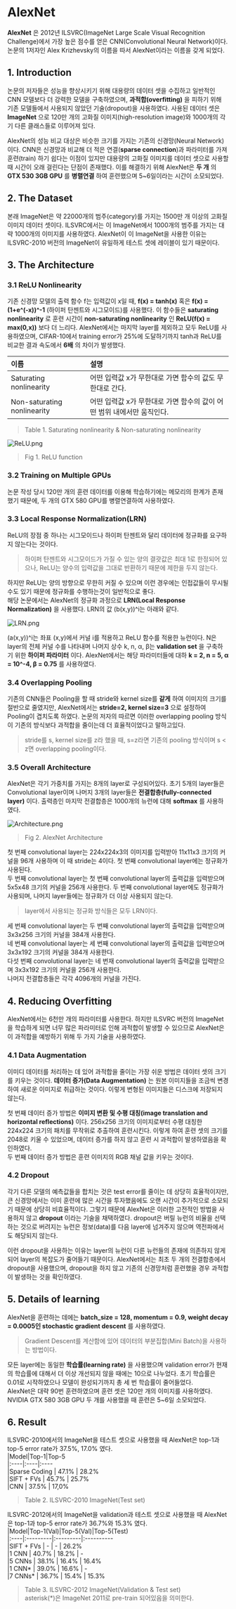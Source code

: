 # AlexNet  

 **AlexNet** 은 2012년 ILSVRC(ImageNet Large Scale Visual Recognition Challenge)에서 가장 높은 점수를 얻은 CNN(Convolutional Neural Network)이다.  
논문의 1저자인 Alex Krizhevsky의 이름을 따서 AlexNet이라는 이름을 갖게 되었다.  

## 1. Introduction  

 논문의 저자들은 성능을 향상시키기 위해 대용량의 데이터 셋을 수집하고 일반적인 CNN 모델보다 더 강력한 모델을 구축하였으며, **과적합(overfitting)** 을 피하기 위해 기존 모델들에서 사용되지 않았던 기술(dropout)을 사용하였다. 사용된 데이터 셋은 **ImageNet** 으로 120만 개의 고화질 이미지(high-resolution image)와 1000개의 각기 다른 클래스들로 이루어져 있다.  

 AlexNet의 성능 비교 대상은 비슷한 크기를 가지는 기존의 신경망(Neural Network)이다. CNN은 신경망과 비교해 더 적은 연결(**sparse connection**)과 파라미터를 가져 훈련(train) 하기 쉽다는 이점이 있지만 대용량의 고화질 이미지를 데이터 셋으로 사용할 때 시간이 오래 걸린다는 단점이 존재했다. 이를 해결하기 위해 AlexNet은 **두 개** 의 **GTX 530 3GB GPU** 를 **병렬연결** 하여 훈련했으며 5~6일이라는 시간이 소모되었다.  

## 2. The Dataset  

본래 ImageNet은 약 22000개의 범주(category)를 가지는 1500만 개 이상의 고화질 이미지 데이터 셋이다. ILSVRC에서는 이 ImageNet에서 1000개의 범주를 가지는 대략 1000개의 이미지를 사용하였다. AlexNet이 이 ImageNet을 사용한 이유는 ILSVRC-2010 버전의 ImageNet이 유일하게 테스트 셋에 레이블이 있기 때문이다.  

## 3. The Architecture  

### 3.1 ReLU Nonlinearity  

기존 신경망 모델의 출력 함수 f는 입력값이 x일 때, **f(x) = tanh(x)** 혹은 **f(x) = (1+e^(-x))^-1** (하이퍼 탄젠트와 시그모이드)를 사용했다. 이 함수들은 **saturating nonlinearity** 로 훈련 시간이 **non-saturating nonlinearity** 인 **ReLU(f(x) = max(0,x))** 보다 더 느리다. AlexNet에서는 마지막 layer를 제외하고 모두 ReLU를 사용하였으며, CIFAR-10에서 training error가 25%에 도달하기까지 tanh과 ReLU를 비교한 결과 속도에서 **6배** 의 차이가 발생했다.  

| 이름 | 설명  
|:-----|:----  
|Saturating nonlinearity | 어떤 입력값 x가 무한대로 가면 함수의 값도 무한대로 간다.  
|Non-saturating nonlinearity | 어떤 입력값 x가 무한대로 가면 함수의 값이 어떤 범위 내에서만 움직인다.  
> Table 1. Saturating nonlinearity & Non-saturating nonlinearity  


<img alt="ReLU.png" src="https://user-images.githubusercontent.com/43739827/91699092-badb6a00-ebae-11ea-9785-a242dae97375.png"></img>  
> Fig 1. ReLU function  

### 3.2 Training on Multiple GPUs  

논문 작성 당시 120만 개의 훈련 데이터를 이용해 학습하기에는 메모리의 한계가 존재했기 때문에, 두 개의 GTX 580 GPU를 병렬연결하여 사용하였다.  

### 3.3 Local Response Normalization(LRN)  

ReLU의 장점 중 하나는 시그모이드나 하이퍼 탄젠트와 달리 데이터에 정규화를 요구하지 않는다는 것이다.  
> 하이퍼 탄젠트와 시그모이드가 가질 수 있는 양의 결괏값은 최대 1로 한정되어 있으나, ReLU는 양수의 입력값을 그대로 반환하기 때문에 제한을 두지 않는다.  

하지만 ReLU는 양의 방향으로 무한히 커질 수 있으며 이런 경우에는 인접값들이 무시될 수도 있기 때문에 정규화를 수행하는것이 일반적으로 좋다.  
해당 논문에서는 AlexNet의 정규화 과정으로 **LRN(Local Response Normalization)** 을 사용했다. LRN의 값 (b(x,y))^i는 아래와 같다.  

<img alt="LRN.png" src="https://user-images.githubusercontent.com/43739827/91700356-bd3ec380-ebb0-11ea-87c7-8037fe4ed18c.PNG"></img>  

(a(x,y))^i는 좌표 (x,y)에서 커널 i를 적용하고 ReLU 함수를 적용한 뉴런이다. N은 layer의 전체 커널 수를 나타내며 나머지 상수 k, n, α, β는 **validation set** 을 구축하기 위한 **하이퍼 파라미터** 이다. AlexNet에서는 해당 파라미터들에 대하 **k = 2, n = 5, α = 10^-4, β = 0.75** 를 사용하였다.  

### 3.4 Overlapping Pooling  

기존의 CNN들은 Pooling을 할 때 stride와 kernel size를 **같게** 하여 이미지의 크기를 절반으로 줄였지만, AlexNet에서는 **stride=2, kernel size=3** 으로 설정하여 Pooling이 겹치도록 하였다. 논문의 저자의 따르면 이러한 overlapping pooling 방식이 기존의 방식보다 과적합을 줄이는데 더 효율적이었다고 말하고있다.  
> stride를 s, kernel size를 z라 했을 때, s=z라면 기존의 pooling 방식이며 s < z면 overlapping pooling이다.  

### 3.5 Overall Architecture  

AlexNet은 각기 가중치를 가지는 8개의 layer로 구성되어있다. 초기 5개의 layer들은 Convolutional layer이며 나머지 3개의 layer들은 **전결합층(fully-connected layer)** 이다. 출력층인 마지막 전결합층은 1000개의 뉴런에 대해 **softmax** 를 사용하였다.  

<img alt="Architecture.png" src="https://user-images.githubusercontent.com/43739827/91701194-e744b580-ebb1-11ea-9a07-0c40e3a73ed4.png"></img>  
> Fig 2. AlexNet Architecture  

첫 번째 convolutional layer는 224x224x3의 이미지를 입력받아 11x11x3 크기의 커널을 96개 사용하며 이 때 stride는 4이다. 첫 번째 convolutional layer에는 정규화가 사용된다.  
두 번째 convolutional layer는 첫 번째 convolutional layer의 출력값을 입력받으며 5x5x48 크기의 커널을 256개 사용한다. 두 번째 convolutional layer에도 정규화가 사용되며, 나머지 layer들에는 정규화가 더 이상 사용되지 않는다.  
> layer에서 사용되는 정규화 방식들은 모두 LRN이다.  

세 번째 convolutional layer는 두 번째 convolutional layer의 출력값을 입력받으며 3x3x256 크기의 커널을 384개 사용한다.  
네 번째 convolutional layer는 세 번째 convolutional layer의 출력값을 입력받으며 3x3x192 크기의 커널을 384개 사용한다.  
다섯 번째 convolutional layer는 네 번재 convolutional layer의 출력값을 입력받으며 3x3x192 크기의 커널을 256개 사용한다.  
나머지 전결합층들은 각각 4096개의 커널을 가진다.  

## 4. Reducing Overfitting  

AlexNet에서는 6천만 개의 파라미터를 사용한다. 하지만 ILSVRC 버전의 ImageNet을 학습하게 되면 너무 많은 파라미터로 인해 과적합이 발생할 수 있으므로 AlexNet은 이 과적합을 예방하기 위해 두 가지 기술을 사용하였다.  

### 4.1 Data Augmentation  

이미디 데이터를 처리하는 데 있어 과적합을 줄이는 가장 쉬운 방법은 데이터 셋의 크기를 키우는 것이다. **데이터 증가(Data Augmentation)** 는 원본 이미지들을 조금씩 변경하여 새로운 이미지로 취급하는 것이다. 이렇게 변형된 이미지들은 디스크에 저장되지 않는다.  

첫 번째 데이터 증가 방법은 **이미지 변환 및 수평 대칭(image translation and horizontal reflections)** 이다. 256x256 크기의 이미지로부터 수평 대칭한 224x224 크기의 패치를 무작위로 추출하여 훈련시킨다. 이렇게 하여 훈련 셋의 크기를 2048로 키울 수 있었으며, 데이터 증가를 하지 않고 훈련 시 과적합이 발생하였음을 확인하였다.  
두 번째 데이터 증가 방법은 훈련 이미지의 RGB 채널 값을 키우는 것이다.  

### 4.2 Dropout

각기 다른 모델의 예측값들을 합치는 것은 test error를 줄이는 데 상당히 효율적이지만, 큰 신경망에서는 이미 훈련에 많은 시간을 투자했음에도 오랜 시간이 추가적으로 소모되기 때문에 상당히 비효율적이다. 그렇기 때문에 AlexNet은 이러한 고전적인 방법을 사용하지 않고 **dropout** 이라는 기술을 채택하였다. dropout은 버릴 뉴런의 비율을 선택하는 것으로 버려지는 뉴런은 정보(data)를 다음 layer에 넘겨주지 않으며 역전파에서도 해당되지 않는다.  

이런 dropout을 사용하는 이유는 layer의 뉴런이 다른 뉴런들의 존재에 의존하지 않게 되어 layer의 복잡도가 줄어들기 때문이다. AlexNet에서는 최초 두 개의 전결합층에서 dropout을 사용했으며, dropout을 하지 않고 기존의 신경망처럼 훈련했을 경우 과적합이 발생하는 것을 확인하였다.

## 5. Details of learning  

AlexNet을 훈련하는 데에는 **batch_size = 128, momentum = 0.9, weight decay = 0.0005인 stochastic gradient descent** 를 사용하였다.  
> Gradient Descent를 계산함에 있어 데이터의 부분집합(Mini Batch)을 사용하는 방법이다.  

모든 layer에는 동일한 **학습률(learning rate)** 을 사용했으며 validation error가 현재의 학습률에 대해서 더 이상 개선되지 않을 때에는 10으로 나누었다. 초기 학습률은 0.01로 시작하였으나 모델이 완성되기까지 총 세 번 학습률이 줄어들었다.  
AlexNet은 대략 90번 훈련하였으며 훈련 셋은 120만 개의 이미지를 사용하였다. NVIDIA GTX 580 3GB GPU 두 개를 사용했을 때 훈련은 5~6일 소모되었다.

## 6. Result  

ILSVRC-2010에서의 ImageNet을 테스트 셋으로 사용했을 때 AlexNet은 top-1과 top-5 error rate가 37.5%, 17.0% 였다.  
|Model|Top-1|Top-5  
|:----|:----|:----  
|Sparse Coding | 47.1% | 28.2%  
|SIFT + FVs | 45.7% | 25.7%  
|CNN | 37.5% | 17,0%  
> Table 2. ILSVRC-2010 ImageNet(Test set)  

ILSVRC-2012에서의 ImageNet을 validation과 테스트 셋으로 사용했을 때 AlexNet은 top-1과 top-5 error rate가 36.7%와 15.3% 였다.  
|Model|Top-1(Val)|Top-5(Val)|Top-5(Test)  
|:----|:---------|:---------|:----------  
|SIFT + FVs | - | - | 26.2%  
|1 CNN | 40.7% | 18.2% | -  
|5 CNNs | 38.1% | 16.4% | 16.4%  
|1 CNN* | 39.0% | 16.6% | -  
|7 CNNs* | 36.7% | 15.4% | 15.3%  
> Table 3. ILSVRC-2012 ImageNet(Validation & Test set)  
> asterisk(*)은 ImageNet 2011로 pre-train 되어있음을 의미한다.

